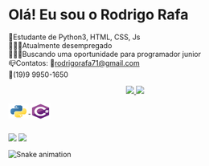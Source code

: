 # Olá! Eu sou o Rodrigo Rafa

👾Estudante de Python3, HTML, CSS, Js <br>
👨🏻‍💻Atualmente desempregado <br>
🧑🏻‍💼Buscando uma oportunidade para programador junior<br>
📪Contatos: 
📧rodrigorafa71@gmail.com <br>
📱(19)9 9950-1650

<div align="center">
  <a href="https://github.com/Rorafa21">
  <img height="170em" src="https://github-readme-stats.vercel.app/api?username=Rorafa21&show_icons=true&theme=react&include_all_commits=true&count_private=true"/>
  <img height="150em" src="https://github-readme-stats.vercel.app/api/top-langs/?username=Rorafa21&hide=PowerShell,Batchfile&layout=compact&langs_count=7&theme=react"/>
</div>
  
 <div style="display: inline_block"><br>
  <img align="center" alt="Rodrigo-Python" height="30" width="40" src="https://raw.githubusercontent.com/devicons/devicon/master/icons/python/python-original.svg">
  <img align="center" alt="Rodrigo-Csharp" height="30" width="40" src="https://raw.githubusercontent.com/devicons/devicon/master/icons/csharp/csharp-original.svg">
  
  ##
  
 <div>
  <a href="https://instagram.com/rosdrigu21" target="_blank"><img src="https://img.shields.io/badge/-Instagram-%23E4405F?style=for-the-badge&logo=instagram&logoColor=white" target="_blank"></a>
  <a href="https://www.linkedin.com/in/rodrigo-rafa-8b976a162" target="_blank"><img src="https://img.shields.io/badge/-LinkedIn-%230077B5?style=for-the-badge&logo=linkedin&logoColor=white" target="_blank"></a>  
 </div> 

 </div>

 ![Snake animation](https://github.com/Rorafa21/Rorafa21/blob/output/github-contribution-grid-snake.svg)
 
 </div>
